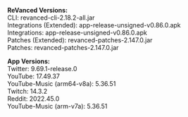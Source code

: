 **ReVanced Versions:**  
CLI: revanced-cli-2.18.2-all.jar  
Integrations (Extended): app-release-unsigned-v0.86.0.apk  
Integrations: app-release-unsigned-v0.86.0.apk  
Patches (Extended): revanced-patches-2.147.0.jar  
Patches: revanced-patches-2.147.0.jar  


  
**App Versions:**  
Twitter: 9.69.1-release.0  
YouTube: 17.49.37  
YouTube-Music (arm64-v8a): 5.36.51  
Twitch: 14.3.2  
Reddit: 2022.45.0  
YouTube-Music (arm-v7a): 5.36.51  
